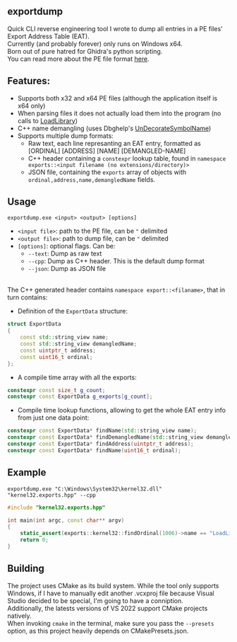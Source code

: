 ## exportdump

Quick CLI reverse engineering tool I wrote to dump all entries in a PE files' Export Address Table (EAT).\
Currently (and probably forever) only runs on Windows x64.\
Born out of pure hatred for Ghidra's python scripting.\
You can read more about the PE file format [here](https://learn.microsoft.com/en-us/windows/win32/debug/pe-format).

## Features:
- Supports both x32 and x64 PE files (although the application itself is x64 only)
- When parsing files it does not actually load them into the program (no calls to [LoadLibrary](https://learn.microsoft.com/en-us/windows/win32/api/libloaderapi/nf-libloaderapi-loadlibrarya))
- C++ name demangling (uses Dbghelp's [UnDecorateSymbolName](https://learn.microsoft.com/en-us/windows/win32/api/dbghelp/nf-dbghelp-undecoratesymbolname))
- Supports multiple dump formats:
	+ Raw text, each line represanting an EAT entry, formatted as [ORDINAL] [ADDRESS] [NAME] [DEMANGLED-NAME]
	+ C++ header containing a `constexpr` lookup table, found in `namespace exports::<input filename (no extensions/directory)>`
	+ JSON file, containing the `exports` array of objects with `ordinal,address,name,demangledName` fields.

## Usage
`exportdump.exe <input> <output> [options]`
- `<input file>`: path to the PE file, can be `"` delimited
- `<output file>`: path to dump file, can be `"` delimited
- `[options]`: optional flags. Can be:
	+ `--text`: Dump as raw text
	+ `--cpp`: Dump as C++ header. This is the default dump format
	+ `--json`: Dump as JSON file

\
The C++ generated header contains `namespace export::<filaname>`, that in turn contains:
+ Definition of the `ExportData` structure:
```cpp
struct ExportData
{
	const std::string_view name;
	const std::string_view demangledName;
	const uintptr_t address;
	const uint16_t ordinal;
};
```
+ A compile time array with all the exports:
```cpp
constexpr const size_t g_count;
constexpr const ExportData g_exports[g_count];
```
+ Compile time lookup functions, allowing to get the whole EAT entry info from just one data point: 
```cpp
constexpr const ExportData* findName(std::string_view name);
constexpr const ExportData* findDemangledName(std::string_view demangled);
constexpr const ExportData* findAddress(uintptr_t address);
constexpr const ExportData* findName(uint16_t ordinal);
```

## Example

`exportdump.exe "C:\Windows\System32\kernel32.dll" "kernel32.exports.hpp" --cpp`
```cpp
#include "kernel32.exports.hpp"

int main(int argc, const char** argv)
{
	static_assert(exports::kernel32::findOrdinal(1006)->name == "LoadLibraryA", "Something is very wrong!");
	return 0;
}
```

## Building

The project uses CMake as its build system. While the tool only supports Windows, if I have to manually edit another .vcxproj file
because Visual Studio decided to be special, I'm going to have a conniption.\
Additionally, the latests versions of VS 2022 support CMake projects natively.\
When invoking `cmake` in the terminal, make sure you pass the `--presets` option, as this project heavily depends on CMakePresets.json.
